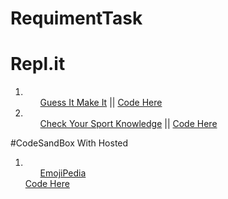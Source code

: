 # RequimentTask

# Repl.it

<ol>
    <li>
        <ol>
        <a href="https://replit.com/@paul889/GuessItandMakeIt?embed=1&outpute=1">Guess It Make It</a> || 
        <a href="https://replit.com/@paul889/GuessItandMakeIt#index.js">Code Here</a>
        </ol>
    </li>
    <li>
        <ol>
        <a href="https://replit.com/@paul889/MultipleQuestions?embed=1&outpute=1">Check Your Sport Knowledge</a> ||
        <a href="https://replit.com/@paul889/MultipleQuestions#index.js">Code Here</a>
        </ol>
    </li>
 </ol>
 #CodeSandBox With Hosted
 <ol>
    <li>
        <ol>
        <a href="https://ez1ob.csb.app/">EmojiPedia</a>
        </ol>
        <a href="https://codesandbox.io/s/emoji-interpreter-ez1ob?file=/src/App.js">Code Here</a>
    </li>
</ol>
